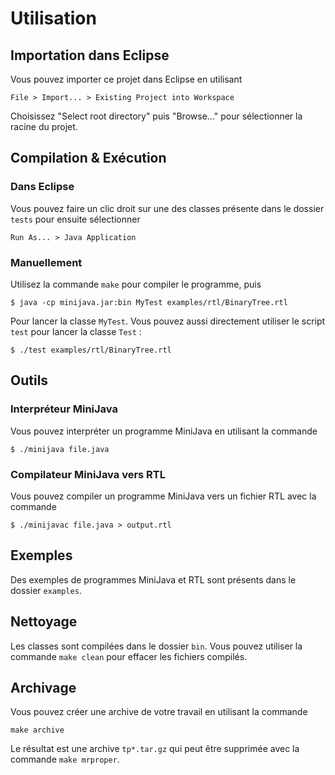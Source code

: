 # Utilisation

## Importation dans Eclipse

Vous pouvez importer ce projet dans Eclipse en utilisant

	File > Import... > Existing Project into Workspace
	
Choisissez "Select root directory" puis "Browse..." pour sélectionner la racine
du projet.

## Compilation & Exécution

### Dans Eclipse

Vous pouvez faire un clic droit sur une des classes présente dans le dossier
`tests` pour ensuite sélectionner

	Run As... > Java Application
	
### Manuellement

Utilisez la commande `make` pour compiler le programme, puis

	$ java -cp minijava.jar:bin MyTest examples/rtl/BinaryTree.rtl
	
Pour lancer la classe `MyTest`.
Vous pouvez aussi directement utiliser le script `test` pour lancer la classe
`Test` :

	$ ./test examples/rtl/BinaryTree.rtl
	
## Outils

### Interpréteur MiniJava

Vous pouvez interpréter un programme MiniJava en utilisant la commande

	$ ./minijava file.java

### Compilateur MiniJava vers RTL

Vous pouvez compiler un programme MiniJava vers un fichier RTL avec la commande

	$ ./minijavac file.java > output.rtl
	
## Exemples

Des exemples de programmes MiniJava et RTL sont présents dans le dossier
`examples`.

## Nettoyage

Les classes sont compilées dans le dossier `bin`.
Vous pouvez utiliser la commande `make clean` pour effacer les fichiers
compilés.

## Archivage

Vous pouvez créer une archive de votre travail en utilisant la commande

	make archive
	
Le résultat est une archive `tp*.tar.gz` qui peut être supprimée avec la
commande `make mrproper`.
